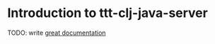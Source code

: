 # Introduction to ttt-clj-java-server

TODO: write [great documentation](http://jacobian.org/writing/what-to-write/)
